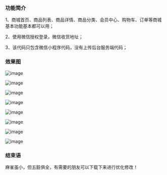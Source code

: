 ### 功能简介

1、商城首页、商品列表、商品详情、商品分类、会员中心、购物车、订单等商城基本功能基本都可以用；

2、使用微信授权登录，微信收货地址；

3、该代码只包含微信小程序代码，没有上传后台服务端代码；


### 效果图

![image](images/rendering/1.png)

![image](images/rendering/2.png)

![image](images/rendering/3.png)

![image](images/rendering/4.png)

![image](images/rendering/5.png)

![image](images/rendering/6.png)

![image](images/rendering/7.png)

![image](images/rendering/8.png)

### 结束语

麻雀虽小，但五脏俱全，有需要的朋友可以下载下来进行优化修改！

